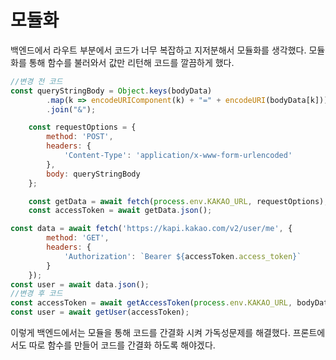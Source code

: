 # 모듈화
백엔드에서 라우트 부분에서 코드가 너무 복잡하고 지저분해서 모듈화를 생각했다. 모듈화를 통해 함수를 불러와서 값만 리턴해 코드를 깔끔하게 했다.
```javascript
//변경 전 코드
const queryStringBody = Object.keys(bodyData)
        .map(k => encodeURIComponent(k) + "=" + encodeURI(bodyData[k]))
        .join("&");

    const requestOptions = {
        method: 'POST',
        headers: {
            'Content-Type': 'application/x-www-form-urlencoded'
        },
        body: queryStringBody
    };

    const getData = await fetch(process.env.KAKAO_URL, requestOptions);
    const accessToken = await getData.json();

const data = await fetch('https://kapi.kakao.com/v2/user/me', {
        method: 'GET',
        headers: {
            'Authorization': `Bearer ${accessToken.access_token}`
        }
    });
const user = await data.json();
//변경 후 코드
const accessToken = await getAccessToken(process.env.KAKAO_URL, bodyData);
const user = await getUser(accessToken);
```
이렇게 백엔드에서는 모듈을 통해 코드를 간결화 시켜 가독성문제를 해결했다.
프론트에서도 따로 함수를 만들어 코드를 간결화 하도록 해야겠다.